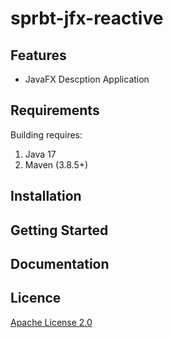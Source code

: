# sprbt-jfx-reactive

## Features
- JavaFX Descption Application

## Requirements
Building requires:

1. Java 17
2. Maven (3.8.5+)

## Installation

## Getting Started

## Documentation

## Licence

[Apache License 2.0](https://github.com/seven9nrh/sprbt-jfx-reactive/blob/main/LICENSE)
